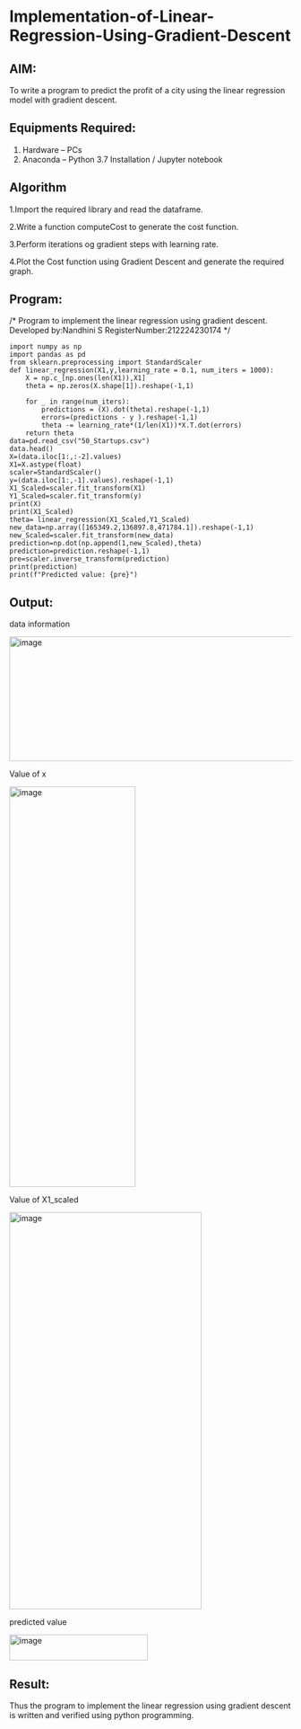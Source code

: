 # Implementation-of-Linear-Regression-Using-Gradient-Descent

## AIM:
To write a program to predict the profit of a city using the linear regression model with gradient descent.

## Equipments Required:
1. Hardware – PCs
2. Anaconda – Python 3.7 Installation / Jupyter notebook

## Algorithm

1.Import the required library and read the dataframe.

2.Write a function computeCost to generate the cost function.

3.Perform iterations og gradient steps with learning rate.

4.Plot the Cost function using Gradient Descent and generate the required graph.

## Program:

/*
Program to implement the linear regression using gradient descent.
Developed by:Nandhini S
RegisterNumber:212224230174
*/
```
import numpy as np
import pandas as pd
from sklearn.preprocessing import StandardScaler
def linear_regression(X1,y,learning_rate = 0.1, num_iters = 1000):
    X = np.c_[np.ones(len(X1)),X1]
    theta = np.zeros(X.shape[1]).reshape(-1,1)
    
    for _ in range(num_iters):
        predictions = (X).dot(theta).reshape(-1,1)
        errors=(predictions - y ).reshape(-1,1)
        theta -= learning_rate*(1/len(X1))*X.T.dot(errors)
    return theta
data=pd.read_csv("50_Startups.csv")
data.head()
X=(data.iloc[1:,:-2].values)
X1=X.astype(float)
scaler=StandardScaler()
y=(data.iloc[1:,-1].values).reshape(-1,1)
X1_Scaled=scaler.fit_transform(X1)
Y1_Scaled=scaler.fit_transform(y)
print(X)
print(X1_Scaled)
theta= linear_regression(X1_Scaled,Y1_Scaled)
new_data=np.array([165349.2,136897.8,471784.1]).reshape(-1,1)
new_Scaled=scaler.fit_transform(new_data)
prediction=np.dot(np.append(1,new_Scaled),theta)
prediction=prediction.reshape(-1,1)
pre=scaler.inverse_transform(prediction)
print(prediction)
print(f"Predicted value: {pre}")
```

## Output:

data information

<img width="558" height="222" alt="image" src="https://github.com/user-attachments/assets/77fd4b4a-7c34-4719-9f8b-aebb74f732e6" />

Value of x

<img width="225" height="713" alt="image" src="https://github.com/user-attachments/assets/152380d4-129a-4eb9-947d-07a8c149a71b" />

Value of X1_scaled


<img width="343" height="707" alt="image" src="https://github.com/user-attachments/assets/456515ae-6439-402d-9f3e-a6c1b7d521a7" />

predicted value

<img width="247" height="46" alt="image" src="https://github.com/user-attachments/assets/7b5eb274-3634-42e4-ad66-6e4944b49d7c" />

## Result:

Thus the program to implement the linear regression using gradient descent is written and verified using python programming.
